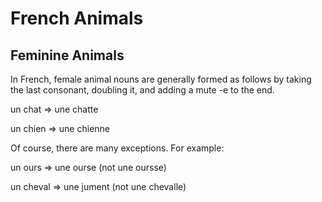 # French Animals

## Feminine Animals

In French, female animal nouns are generally formed as follows by taking the last consonant, doubling it, and adding a mute -e to the end.

un chat ⇒ une chatte

un chien ⇒ une chienne

Of course, there are many exceptions. For example:

un ours ⇒ une ourse \(not une oursse\)

un cheval ⇒ une jument \(not une chevalle\)

